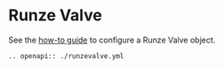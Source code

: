 # Runze Valve
See the [how-to guide](../../devices/valves/runze_valve) to configure a Runze Valve object.

```{eval-rst}
.. openapi:: ./runzevalve.yml
```
